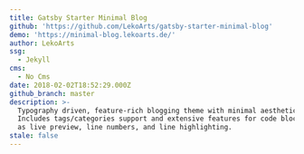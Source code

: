 ```yaml
---
title: Gatsby Starter Minimal Blog
github: 'https://github.com/LekoArts/gatsby-starter-minimal-blog'
demo: 'https://minimal-blog.lekoarts.de/'
author: LekoArts
ssg:
  - Jekyll
cms:
  - No Cms
date: 2018-02-02T18:52:29.000Z
github_branch: master
description: >-
  Typography driven, feature-rich blogging theme with minimal aesthetics.
  Includes tags/categories support and extensive features for code blocks such
  as live preview, line numbers, and line highlighting.
stale: false
---
```

